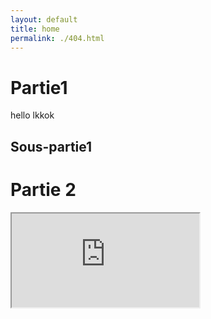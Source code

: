 ```yaml
---
layout: default
title: home
permalink: ./404.html
---
```


# Partie1
hello
lkkok

## Sous-partie1

# Partie 2


    
    
<iframe src="http://bl.ocks.org/mbostock/raw/4061502/0a200ddf998aa75dfdb1ff32e16b680a15e5cb01/" marginwidth="0" marginheight="0" scrolling="no"></iframe>


